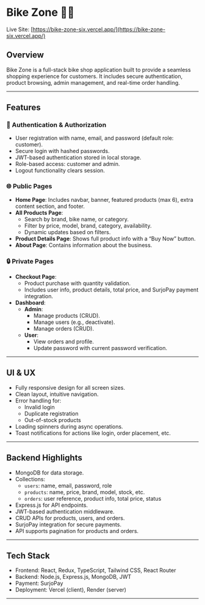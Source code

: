 # Bike Zone 🚴‍♂️

Live Site: [https://bike-zone-six.vercel.app/](https://bike-zone-six.vercel.app/)

## Overview

Bike Zone is a full-stack bike shop application built to provide a seamless shopping experience for customers. It includes secure authentication, product browsing, admin management, and real-time order handling.

---

## Features

### 🔐 Authentication & Authorization
- User registration with name, email, and password (default role: customer).
- Secure login with hashed passwords.
- JWT-based authentication stored in local storage.
- Role-based access: customer and admin.
- Logout functionality clears session.

### 🌐 Public Pages
- **Home Page**: Includes navbar, banner, featured products (max 6), extra content section, and footer.
- **All Products Page**:
  - Search by brand, bike name, or category.
  - Filter by price, model, brand, category, availability.
  - Dynamic updates based on filters.
- **Product Details Page**: Shows full product info with a “Buy Now” button.
- **About Page**: Contains information about the business.

### 🔒 Private Pages
- **Checkout Page**:
  - Product purchase with quantity validation.
  - Includes user info, product details, total price, and SurjoPay payment integration.
- **Dashboard**:
  - **Admin**:
    - Manage products (CRUD).
    - Manage users (e.g., deactivate).
    - Manage orders (CRUD).
  - **User**:
    - View orders and profile.
    - Update password with current password verification.

---

## UI & UX
- Fully responsive design for all screen sizes.
- Clean layout, intuitive navigation.
- Error handling for:
  - Invalid login
  - Duplicate registration
  - Out-of-stock products
- Loading spinners during async operations.
- Toast notifications for actions like login, order placement, etc.

---

## Backend Highlights
- MongoDB for data storage.
- Collections:
  - `users`: name, email, password, role
  - `products`: name, price, brand, model, stock, etc.
  - `orders`: user reference, product info, total price, status
- Express.js for API endpoints.
- JWT-based authentication middleware.
- CRUD APIs for products, users, and orders.
- SurjoPay integration for secure payments.
- API supports pagination for products and orders.

---

## Tech Stack
- Frontend: React, Redux, TypeScript, Tailwind CSS, React Router
- Backend: Node.js, Express.js, MongoDB, JWT
- Payment: SurjoPay
- Deployment: Vercel (client), Render (server)

---

